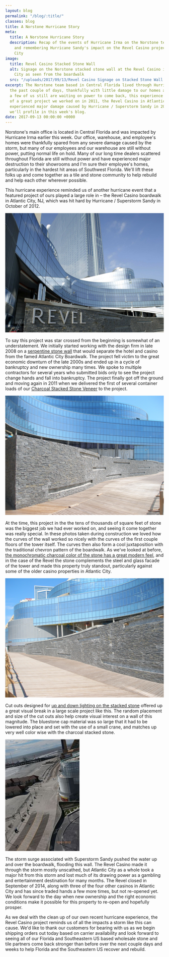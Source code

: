 ```yaml
---
layout: blog
permalink: "/blog/:title/"
classes: blog
title: A Norstone Hurricane Story
meta:
  title: A Norstone Hurricane Story
  description: Recap of the events of Hurricane Irma on the Norstone team in Florida
    and remembering Hurricane Sandy's impact on the Revel Casino project in Atlantic
    City
image:
  title: Revel Casino Stacked Stone Wall
  alt: Signage on the Norstone stacked stone wall at the Revel Casino in Atlantic
    City as seen from the boardwalk
  src: "/uploads/2017/09/13/Revel Casino Signage on Stacked Stone Wall.jpg"
excerpt: The Norstone team based in Central Florida lived through Hurricane Irma over
  the past couple of days, thankfully with little damage to our homes and office.  While
  a few of us still are waiting on power to come back, this experience reminded us
  of a great project we worked on in 2011, the Revel Casino in Atlantic City, which
  experienced major damage caused by Hurricane / Superstorm Sandy in 2012, and which
  we'll profile in this week's blog.
date: 2017-09-13 00:00:00 +0000
---
```



Norstone's main office is located in Central Florida and was impacted by Hurricane Irma earlier this week.  Our office, warehouse, and employee's homes were thankfully spared from any severe damage caused by the storm, but many of our employees and our warehouse are still without power, putting normal life on hold.  Many of our long time dealers scattered throughout Florida are still without power and have experienced major destruction to their showrooms and I'm sure their employee's homes, particularly in the hardest hit areas of Southwest Florida.  We'll lift these folks up and come together as a tile and stone community to help rebuild and help each other wherever possible.

This hurricane experience reminded us of another hurricane event that a featured project of ours played a large role in – the Revel Casino boardwalk in Atlantic City, NJ, which was hit hard by Hurricane / Superstorm Sandy in October of 2012.

![Signage on Revel Casino Stacked Stone Wall in Atlantic City, NJ as seen from the boardwalk](/uploads/2017/09/13/Revel%20Casino%20Signage%20on%20Stacked%20Stone%20Wall.jpg)

To say this project was star crossed from the beginning is somewhat of an understatement.  We initially started working with the design firm in late 2008 on a [serpentine stone wall](https://www.norstoneusa.com/blog/how-to-install-stacked-stone-on-curved-walls/) that would separate the hotel and casino from the famed Atlantic City Boardwalk.  The project fell victim to the great economic downturn of the late 2000s and ended up in a cycle of bankruptcy and new ownership many times.  We spoke to multiple contractors for several years who submitted bids only to see the project change hands and fall into bankruptcy.  The project finally got off the ground and moving again in 2011 when we delivered the first of several container loads of our [Charcoal Stacked Stone Veneer](https://www.norstoneusa.com/products/rock-panels/charcoal/) to the project.

![Charcoal stacked stone wall at Revel Casino in Atlantic City](/uploads/2017/09/13/Norstone%20Charcoal%20Stacked%20Stone%20Wall%20at%20Revel%20Casino%20Atlantic%20City%20Boardwalk.JPG)

At the time, this project in the the tens of thousands of square feet of stone was the biggest job we had ever worked on, and seeing it come together was really special.  In these photos taken during construction we loved how the curves of the wall worked so nicely with the curves of the first couple floors of the tower itself.  The curves then also form a cool juxtaposition with the traditional chevron pattern of the boardwalk. As we've looked at before, [the monochromatic charcoal color of the stone has a great modern feel](https://www.norstoneusa.com/blog/modern-stacked-stone-masterpiece-in-asheville-nc/), and in the case of the Revel the stone complements the steel and glass facade of the tower and made this property truly standout, particularly against some of the older casino properties in Atlantic City.

![Charcoal stacked stone wall along boardwalk at the Revel Casino in Atlantic City, NJ](/uploads/2017/09/13/Norstone%20Charcoal%20Stone%20Wall%20at%20Revel%20Casino%20Atlantic%20City%20Boardwalk.JPG)

Cut outs designed for [up and down lighting on the stacked stone](https://www.norstoneusa.com/blog/design-school-pairing-lighting-fixtures-with-stone-veneer-for-amazing-results/) offered up a great visual break in a large scale project like this.  The random placement and size of the cut outs also help create visual interest on a wall of this magnitude.  The bluestone cap material was so large that it had to be lowered into place and set with the use of a small crane, and matches up very well color wise with the charcoal stacked stone.

![Damage to Boardwalk from Superstorm Sandy at Revel Casino in Atlantic City](/uploads/2017/09/13/Revel%20Casino%20Boardwalk%20Hurricane%20Sandy%20Impact.jpg)

The storm surge associated with Superstorm Sandy pushed the water up and over the boardwalk, flooding this wall.  The Revel Casino made it through the storm mostly unscathed, but Atlantic City as a whole took a major hit from this storm and lost much of its drawing power as a gambling and entertainment destination for many months.  The Revel closed in September of 2014, along with three of the four other casinos in Atlantic City and has since traded hands a few more times, but not re-opened yet.  We look forward to the day when new ownership and the right economic conditions make it possible for this property to re-open and hopefully prosper.

As we deal with the clean up of our own recent hurricane experience, the Revel Casino project reminds us of all the impacts a storm like this can cause.  We'd like to thank our customers for bearing with us as we begin shipping orders out today based on carrier availability and look forward to seeing all of our Florida and Southeastern US based wholesale stone and tile partners come back stronger than before over the next couple days and weeks to help Florida and the Southeastern US recover and rebuild.